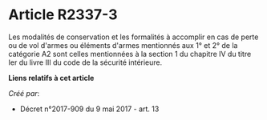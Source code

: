 # Article R2337-3

Les modalités de conservation et les formalités à accomplir en cas de perte ou de vol d'armes ou éléments d'armes mentionnés
aux 1° et 2° de la catégorie A2 sont celles mentionnées à la section 1 du chapitre IV du titre Ier du livre III du code de la
sécurité intérieure.

**Liens relatifs à cet article**

_Créé par_:

  - Décret n°2017-909 du 9 mai 2017 - art. 13
